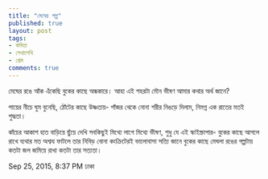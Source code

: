 ```yaml
---
title: "মেঘের গল্প"
published: true
layout: post
tags:
- কবিতা
- লেখালেখি
- প্রেম
comments: true
---
```

মেঘের রঙে আঁক এঁকেছি
বুকের কাছে অন্ধকারে।
আহা এই শহরটা মৌন ভীষণ
আমার কথার অর্থ জানে?

পায়ের নীচে ঘুম বুনেছি,
ঠোঁটের কাছে উষ্ণতায়-
পাঁজর থেকে নোনা শরীর
নিঙড়ে দিলাম, নিমগ্ন এক
রাতের মতই শুদ্ধতা।

কাঁচের আকাশ হাত বাড়িয়ে
ছুঁয়ে দেখি সবকিছুই
মিথ্যে লাগে মিথ্যে ভীষণ,
শুধু যে এই স্কাইস্ক্রাপার-
বুকের কাছে আগলে রাখে
ব্যথার মত অশ্বত্থ
ফাটলে তার নিবিড় বোনা
কংক্রিটেরই ভালোবাসা
সত্যি জানে বুকের কাছে
মেঘলা রঙের গল্পটায়
কতটা জল জমিয়ে রাখা
কতটা তার সত্যতা।

Sep 25, 2015, 8:37 PM
ঢাকা